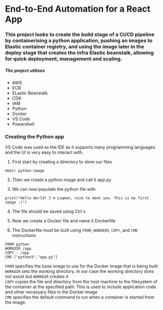 # End-to-End Automation for a React App

### This project looks to create the build stage of a CI/CD pipeline by containerising a python application, pushing an images to Elastic container registry, and using the image later in the deploy stage that creates the infra Elastic beanstalk, allowing for quick deployment, management and scaling.

##### The project utilises
- AWS
- ECR
- ELastic Beanstalk
- CDK
- IAM
- Python
- Docker
- VS Code
- Powershell   




### Creating the Python app

VS Code was used as the IDE as it supports many programming languages and the UI is very easy to interact with.

1. First start by creating a directory to store our files
 ```
 mkdir python-image
```  

2. Then we create a python image and call it app.py

3. We can now populate the python file with 
 ```
 print("Hello World! I'm Luqman, nice to meet you. This is my first image :)")
```

4. The file should be saved using Ctrl s

5. Now we create a Docker file and name it Dockerfile

6. The Dockerfile must be built using `FROM`, `WORKDIR`, `COPY`, and `CMD` instructions
```
FROM python
WORKDIR /app
COPY . /app
CMD ["python3","app.py"]
```
`FROM`  specifies the base image to use for the Docker image that is being built   
`WORKDIR`  sets the working directory. In our case the working directory does not exsist but `WORKDIR` creates it  
`COPY`  copies the file and directory from the host machine to the filesystem of the container at the specified path. This is used to include application code and other necessary files in the Docker image   
`CMD`  specifies the default command to run when a container is started from the image.
